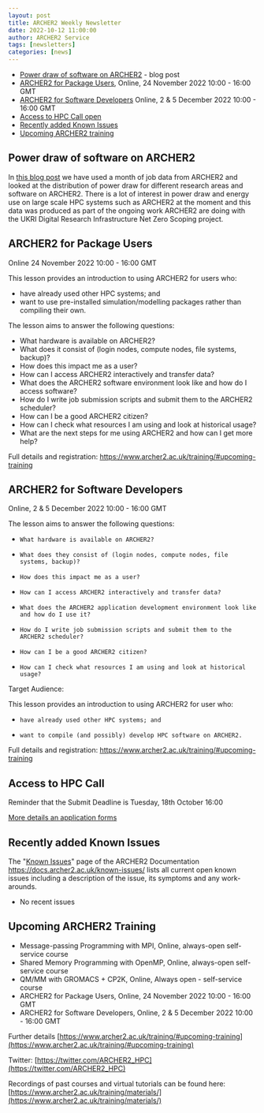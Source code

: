 ```yaml
---
layout: post
title: ARCHER2 Weekly Newsletter
date: 2022-10-12 11:00:00
author: ARCHER2 Service
tags: [newsletters] 
categories: [news]
---
```



- [Power draw of software on ARCHER2](#power-draw-of-software-on-archer2) - blog post
- [ARCHER2 for Package Users](#archer2-for-package-users), Online, 24 November 2022 10:00 - 16:00 GMT 
- [ARCHER2 for Software Developers](#archer2-for-software-developers) Online, 2 & 5 December 2022 10:00 - 16:00 GMT
- [Access to HPC Call open](#access-to-hpc-call)
- [Recently added Known Issues](#recently-added-known-issues)
- [Upcoming ARCHER2 training](#upcoming-archer2-training)

<!--more-->
 

## Power draw of software on ARCHER2

In [this blog post](../..//news/2022/10/10/ARCHER2CodePowerRSE.html) we have used a month of job data from ARCHER2 and looked at the distribution of power draw for different research areas and software on ARCHER2. There is a lot of interest in power draw and energy use on large scale HPC systems such as ARCHER2 at the moment and this data was produced as part of the ongoing work ARCHER2 are doing with the UKRI Digital Research Infrastructure Net Zero Scoping project.



## ARCHER2 for Package Users 	

Online 	24 November 2022 10:00 - 16:00 GMT 

This lesson provides an introduction to using ARCHER2 for users who:

- have already used other HPC systems; and
- want to use pre-installed simulation/modelling packages rather than compiling their own.

The lesson aims to answer the following questions:

- What hardware is available on ARCHER2?
- What does it consist of (login nodes, compute nodes, file systems, backup)?
- How does this impact me as a user?
- How can I access ARCHER2 interactively and transfer data?
- What does the ARCHER2 software environment look like and how do I access software?
- How do I write job submission scripts and submit them to the ARCHER2 scheduler?
- How can I be a good ARCHER2 citizen?
- How can I check what resources I am using and look at historical usage?
- What are the next steps for me using ARCHER2 and how can I get more help?

Full details and registration: <https://www.archer2.ac.uk/training/#upcoming-training>


## ARCHER2 for Software Developers

Online, 2 & 5 December 2022 10:00 - 16:00 GMT 

The lesson aims to answer the following questions:

-     What hardware is available on ARCHER2?
-     What does they consist of (login nodes, compute nodes, file systems, backup)?
-     How does this impact me as a user?
-     How can I access ARCHER2 interactively and transfer data?
-     What does the ARCHER2 application development environment look like and how do I use it?
-     How do I write job submission scripts and submit them to the ARCHER2 scheduler?
-     How can I be a good ARCHER2 citizen?
-     How can I check what resources I am using and look at historical usage?

Target Audience:

This lesson provides an introduction to using ARCHER2 for user who:

-     have already used other HPC systems; and
-     want to compile (and possibly) develop HPC software on ARCHER2.
	
Full details and registration: https://www.archer2.ac.uk/training/#upcoming-training


## Access to HPC Call 

Reminder that the Submit Deadline is Tuesday, 18th October 16:00

[More details an application forms](https://www.archer2.ac.uk/support-access/access#calls-for-archer2-time-only)





## Recently added Known Issues
 
The "[Known Issues](https://docs.archer2.ac.uk/known-issues/)" page of the ARCHER2 Documentation
<https://docs.archer2.ac.uk/known-issues/>
lists all current open known issues including a description of the issue, its symptoms and any work-arounds.

- No recent issues


## Upcoming ARCHER2 Training

- Message-passing Programming with MPI, Online, always-open self-service course
- Shared Memory Programming with OpenMP, Online, always-open self-service course
- QM/MM with GROMACS + CP2K, Online, Always open - self-service course
- ARCHER2 for Package Users, Online, 24 November 2022 10:00 - 16:00 GMT 
- ARCHER2 for Software Developers, Online, 2 & 5 December 2022 10:00 - 16:00 GMT 



Further details [https://www.archer2.ac.uk/training/#upcoming-training](https://www.archer2.ac.uk/training/#upcoming-training)


Twitter: [https://twitter.com/ARCHER2_HPC](https://twitter.com/ARCHER2_HPC)

Recordings of past courses and virtual tutorials can be found here: [https://www.archer2.ac.uk/training/materials/](https://www.archer2.ac.uk/training/materials/)


